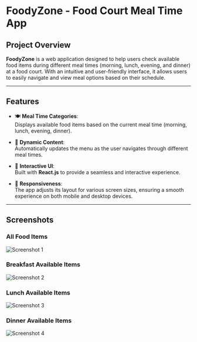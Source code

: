 # FoodyZone - Food Court Meal Time App

## Project Overview

**FoodyZone** is a web application designed to help users check available food items during different meal times (morning, lunch, evening, and dinner) at a food court. With an intuitive and user-friendly interface, it allows users to easily navigate and view meal options based on their schedule.

---

## Features

- 🍽 **Meal Time Categories**:  
  Displays available food items based on the current meal time (morning, lunch, evening, dinner).
  
- 🔄 **Dynamic Content**:  
  Automatically updates the menu as the user navigates through different meal times.
  
- 🎨 **Interactive UI**:  
  Built with **React.js** to provide a seamless and interactive experience.
  
- 📱 **Responsiveness**:  
  The app adjusts its layout for various screen sizes, ensuring a smooth experience on both mobile and desktop devices.

---

## Screenshots

### All Food Items
![Screenshot 1](src/Screenshot%202024-12-05%20133307.png)

### Breakfast Available Items
![Screenshot 2](src/Screenshot%202024-12-05%20133319.png)

###  Lunch Available Items
![Screenshot 3](src/Screenshot%202024-12-05%20133334.png)

###  Dinner Available Items
![Screenshot 4](src/Screenshot%202024-12-05%20133345.png)
